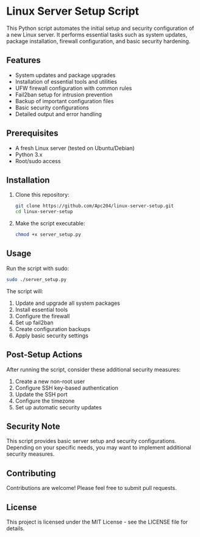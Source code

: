 # Linux Server Setup Script

This Python script automates the initial setup and security configuration of a new Linux server. It performs essential tasks such as system updates, package installation, firewall configuration, and basic security hardening.

## Features

- System updates and package upgrades
- Installation of essential tools and utilities
- UFW firewall configuration with common rules
- Fail2ban setup for intrusion prevention
- Backup of important configuration files
- Basic security configurations
- Detailed output and error handling

## Prerequisites

- A fresh Linux server (tested on Ubuntu/Debian)
- Python 3.x
- Root/sudo access

## Installation

1. Clone this repository:
   ```bash
   git clone https://github.com/Apc204/linux-server-setup.git
   cd linux-server-setup
   ```

2. Make the script executable:
   ```bash
   chmod +x server_setup.py
   ```

## Usage

Run the script with sudo:
```bash
sudo ./server_setup.py
```

The script will:
1. Update and upgrade all system packages
2. Install essential tools
3. Configure the firewall
4. Set up fail2ban
5. Create configuration backups
6. Apply basic security settings

## Post-Setup Actions

After running the script, consider these additional security measures:

1. Create a new non-root user
2. Configure SSH key-based authentication
3. Update the SSH port
4. Configure the timezone
5. Set up automatic security updates

## Security Note

This script provides basic server setup and security configurations. Depending on your specific needs, you may want to implement additional security measures.

## Contributing

Contributions are welcome! Please feel free to submit pull requests.

## License

This project is licensed under the MIT License - see the LICENSE file for details.